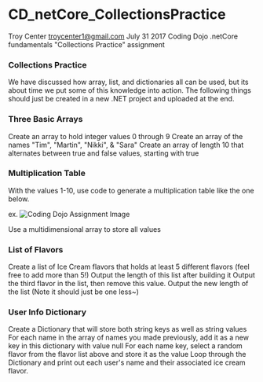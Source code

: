 # CD_netCore_CollectionsPractice
Troy Center troycenter1@gmail.com July 31 2017
Coding Dojo .netCore fundamentals "Collections Practice" assignment

<h3>Collections Practice</h3>
We have discussed how array, list, and dictionaries all can be used, but its about time we put some of this knowledge into action. The following things should just be created in a new .NET project and uploaded at the end.

<h3>Three Basic Arrays</h3>
Create an array to hold integer values 0 through 9
Create an array of the names "Tim", "Martin", "Nikki", & "Sara"
Create an array of length 10 that alternates between true and false values, starting with true

<h3>Multiplication Table</h3>
With the values 1-10, use code to generate a multiplication table like the one below.

ex.
<img src="http://s3.amazonaws.com/General_V88/boomyeah/company_209/chapter_3758/handouts/chapter3758_7121_multiTable.png" alt="Coding Dojo Assignment Image">

Use a multidimensional array to store all values

 
<h3>List of Flavors</h3>
Create a list of Ice Cream flavors that holds at least 5 different flavors (feel free to add more than 5!)
Output the length of this list after building it
Output the third flavor in the list, then remove this value.
Output the new length of the list (Note it should just be one less~)

<h3>User Info Dictionary</h3>
Create a Dictionary that will store both string keys as well as string values
For each name in the array of names you made previously, add it as a new key in this dictionary with value null
For each name key, select a random flavor from the flavor list above and store it as the value
Loop through the Dictionary and print out each user's name and their associated ice cream flavor.